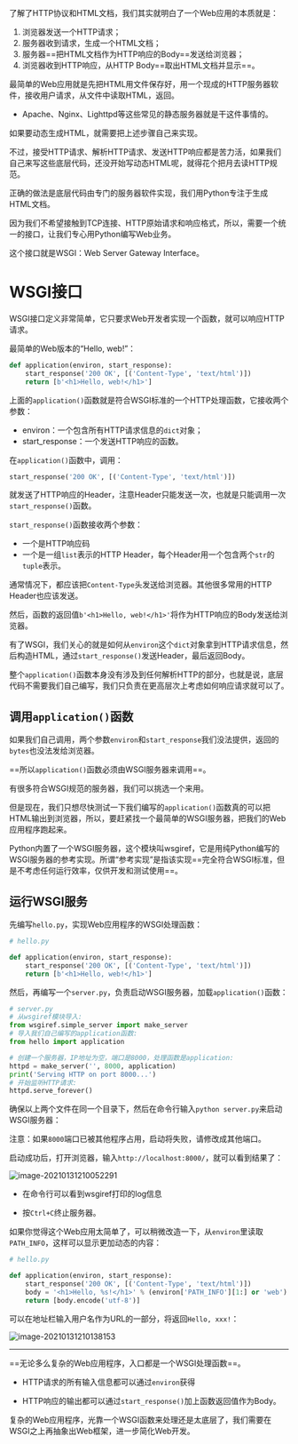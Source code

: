 了解了HTTP协议和HTML文档，我们其实就明白了一个Web应用的本质就是：

1. 浏览器发送一个HTTP请求；
2. 服务器收到请求，生成一个HTML文档；
3. 服务器==把HTML文档作为HTTP响应的Body==发送给浏览器；
4. 浏览器收到HTTP响应，从HTTP Body==取出HTML文档并显示==。



最简单的Web应用就是先把HTML用文件保存好，用一个现成的HTTP服务器软件，接收用户请求，从文件中读取HTML，返回。

- Apache、Nginx、Lighttpd等这些常见的静态服务器就是干这件事情的。



如果要动态生成HTML，就需要把上述步骤自己来实现。

不过，接受HTTP请求、解析HTTP请求、发送HTTP响应都是苦力活，如果我们自己来写这些底层代码，还没开始写动态HTML呢，就得花个把月去读HTTP规范。



正确的做法是底层代码由专门的服务器软件实现，我们用Python专注于生成HTML文档。

因为我们不希望接触到TCP连接、HTTP原始请求和响应格式，所以，需要一个统一的接口，让我们专心用Python编写Web业务。



这个接口就是WSGI：Web Server Gateway Interface。



# WSGI接口

WSGI接口定义非常简单，它只要求Web开发者实现一个函数，就可以响应HTTP请求。



最简单的Web版本的“Hello, web!”：

```python
def application(environ, start_response):
    start_response('200 OK', [('Content-Type', 'text/html')])
    return [b'<h1>Hello, web!</h1>']
```

上面的`application()`函数就是符合WSGI标准的一个HTTP处理函数，它接收两个参数：

- environ：一个包含所有HTTP请求信息的`dict`对象；
- start_response：一个发送HTTP响应的函数。



在`application()`函数中，调用：

```python
start_response('200 OK', [('Content-Type', 'text/html')])
```

就发送了HTTP响应的Header，注意Header只能发送一次，也就是只能调用一次`start_response()`函数。

`start_response()`函数接收两个参数：

- 一个是HTTP响应码
- 一个是一组`list`表示的HTTP Header，每个Header用一个包含两个`str`的`tuple`表示。



通常情况下，都应该把`Content-Type`头发送给浏览器。其他很多常用的HTTP Header也应该发送。

然后，函数的返回值`b'<h1>Hello, web!</h1>'`将作为HTTP响应的Body发送给浏览器。





有了WSGI，我们关心的就是如何从`environ`这个`dict`对象拿到HTTP请求信息，然后构造HTML，通过`start_response()`发送Header，最后返回Body。

整个`application()`函数本身没有涉及到任何解析HTTP的部分，也就是说，底层代码不需要我们自己编写，我们只负责在更高层次上考虑如何响应请求就可以了。



## 调用`application()`函数

如果我们自己调用，两个参数`environ`和`start_response`我们没法提供，返回的`bytes`也没法发给浏览器。

==所以`application()`函数必须由WSGI服务器来调用==。



有很多符合WSGI规范的服务器，我们可以挑选一个来用。

但是现在，我们只想尽快测试一下我们编写的`application()`函数真的可以把HTML输出到浏览器，所以，要赶紧找一个最简单的WSGI服务器，把我们的Web应用程序跑起来。



Python内置了一个WSGI服务器，这个模块叫wsgiref，它是用纯Python编写的WSGI服务器的参考实现。所谓“参考实现”是指该实现==完全符合WSGI标准，但是不考虑任何运行效率，仅供开发和测试使用==。





## 运行WSGI服务

先编写`hello.py`，实现Web应用程序的WSGI处理函数：

```python
# hello.py

def application(environ, start_response):
    start_response('200 OK', [('Content-Type', 'text/html')])
    return [b'<h1>Hello, web!</h1>']
```



然后，再编写一个`server.py`，负责启动WSGI服务器，加载`application()`函数：

```python
# server.py
# 从wsgiref模块导入:
from wsgiref.simple_server import make_server
# 导入我们自己编写的application函数:
from hello import application

# 创建一个服务器，IP地址为空，端口是8000，处理函数是application:
httpd = make_server('', 8000, application)
print('Serving HTTP on port 8000...')
# 开始监听HTTP请求:
httpd.serve_forever()
```

确保以上两个文件在同一个目录下，然后在命令行输入`python server.py`来启动WSGI服务器：

注意：如果`8000`端口已被其他程序占用，启动将失败，请修改成其他端口。

启动成功后，打开浏览器，输入`http://localhost:8000/`，就可以看到结果了：

![image-20210131210052291](https://cdn.jsdelivr.net/gh/DaiDuncan/PicUploader/img/20210131210052.png)



- 在命令行可以看到wsgiref打印的log信息

- 按`Ctrl+C`终止服务器。



如果你觉得这个Web应用太简单了，可以稍微改造一下，从`environ`里读取`PATH_INFO`，这样可以显示更加动态的内容：

```python
# hello.py

def application(environ, start_response):
    start_response('200 OK', [('Content-Type', 'text/html')])
    body = '<h1>Hello, %s!</h1>' % (environ['PATH_INFO'][1:] or 'web')
    return [body.encode('utf-8')]
```

可以在地址栏输入用户名作为URL的一部分，将返回`Hello, xxx!`：

![image-20210131210138153](https://cdn.jsdelivr.net/gh/DaiDuncan/PicUploader/img/20210131210138.png)

---

==无论多么复杂的Web应用程序，入口都是一个WSGI处理函数==。

- HTTP请求的所有输入信息都可以通过`environ`获得

- HTTP响应的输出都可以通过`start_response()`加上函数返回值作为Body。

复杂的Web应用程序，光靠一个WSGI函数来处理还是太底层了，我们需要在WSGI之上再抽象出Web框架，进一步简化Web开发。